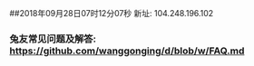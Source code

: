 ##2018年09月28日07时12分07秒 新址: 104.248.196.102
### 兔友常见问题及解答: https://github.com/wanggonging/d/blob/w/FAQ.md
